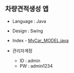 ## 차량견적생성 앱

* Language : Java
* Design : Swing
* Index - [MyCar_MODEL.java](https://github.com/Frankle97/JCar_Estimate/blob/master/Portpolio/src/MyCar/MyCar_MODEL.java)

* 관리자계정
  * ID : admin
  * PW : admin1234

